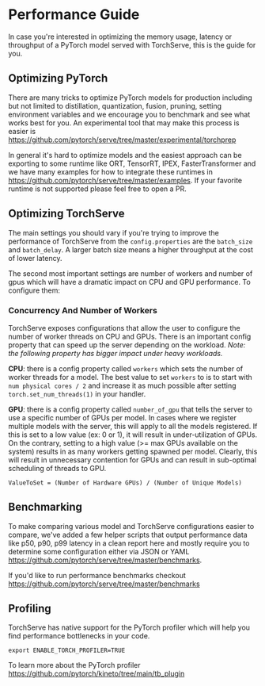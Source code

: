 # Performance Guide
In case you're interested in optimizing the memory usage, latency or throughput of a PyTorch model served with TorchServe, this is the guide for you.
## Optimizing PyTorch
There are many tricks to optimize PyTorch models for production including but not limited to distillation, quantization, fusion, pruning, setting environment variables and we encourage you to benchmark and see what works best for you. An experimental tool that may make this process is easier is https://github.com/pytorch/serve/tree/master/experimental/torchprep

In general it's hard to optimize models and the easiest approach can be exporting to some runtime like ORT, TensorRT, IPEX, FasterTransformer and we have many examples for how to integrate these runtimes in https://github.com/pytorch/serve/tree/master/examples. If your favorite runtime is not supported please feel free to open a PR.

## Optimizing TorchServe
The main settings you should vary if you're trying to improve the performance of TorchServe from the `config.properties` are the `batch_size` and `batch_delay`. A larger batch size means a higher throughput at the cost of lower latency.

The second most important settings are  number of workers and number of gpus which will have a dramatic impact on CPU and GPU performance. To configure them:

### Concurrency And Number of Workers
TorchServe exposes configurations that allow the user to configure the number of worker threads on CPU and GPUs. There is an important config property that can speed up the server depending on the workload.
*Note: the following property has bigger impact under heavy workloads.*

**CPU**: there is a config property called `workers` which sets the number of worker threads for a model. The best value to set `workers` to is to start with `num physical cores / 2` and increase it as much possible after setting `torch.set_num_threads(1)` in your handler.

**GPU**: there is a config property called `number_of_gpu` that tells the server to use a specific number of GPUs per model. In cases where we register multiple models with the server, this will apply to all the models registered. If this is set to a low value (ex: 0 or 1), it will result in under-utilization of GPUs. On the contrary, setting to a high value (>= max GPUs available on the system) results in as many workers getting spawned per model. Clearly, this will result in unnecessary contention for GPUs and can result in sub-optimal scheduling of threads to GPU.
```
ValueToSet = (Number of Hardware GPUs) / (Number of Unique Models)
```

## Benchmarking
To make comparing various model and TorchServe configurations easier to compare, we've added a few helper scripts that output performance data like p50, p90, p99 latency in a clean report here and mostly require you to determine some configuration either via JSON or YAML https://github.com/pytorch/serve/tree/master/benchmarks.

If you'd like to run performance benchmarks checkout https://github.com/pytorch/serve/tree/master/benchmarks

## Profiling
TorchServe has native support for the PyTorch profiler which will help you find performance bottlenecks in your code.

```
export ENABLE_TORCH_PROFILER=TRUE
```

To learn more about the PyTorch profiler https://github.com/pytorch/kineto/tree/main/tb_plugin
